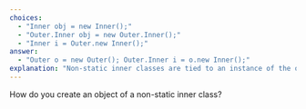 ```yaml
---
choices:
  - "Inner obj = new Inner();"
  - "Outer.Inner obj = new Outer.Inner();"
  - "Inner i = Outer.new Inner();"
answer:
  - "Outer o = new Outer(); Outer.Inner i = o.new Inner();"
explanation: "Non-static inner classes are tied to an instance of the outer class. To create them, you first need an object of the outer class, then instantiate the inner using `o.new Inner()`."
---
```


How do you create an object of a non-static inner class?
